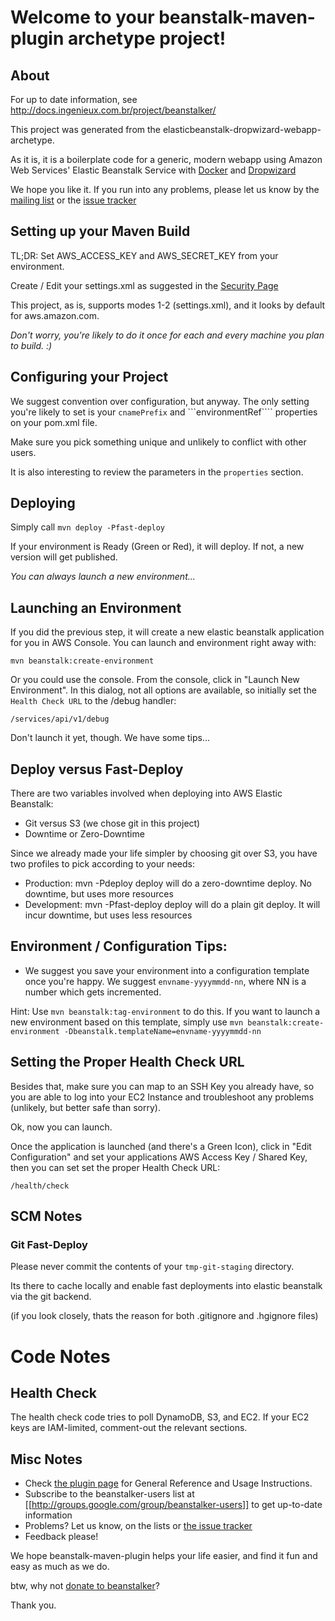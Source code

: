 # Welcome to your beanstalk-maven-plugin archetype project!

## About 

For up to date information, see http://docs.ingenieux.com.br/project/beanstalker/

This project was generated from the elasticbeanstalk-dropwizard-webapp-archetype. 

As it is, it is a boilerplate code for a generic, modern webapp using Amazon Web Services' Elastic Beanstalk Service with [Docker](http://docker.io) and [Dropwizard](http://dropwizard.github.io/)

We hope you like it. If you run into any problems, please let us know by the [mailing list](http://groups.google.com/group/beanstalker-users) or the [issue tracker](http://github.com/ingenieux/beanstalker/issues) 

## Setting up your Maven Build

TL;DR: Set AWS_ACCESS_KEY and AWS_SECRET_KEY from your environment.

Create / Edit your settings.xml as suggested in the [Security Page](http://beanstalker.ingenieux.com.br/beanstalk-maven-plugin/security.html) 

This project, as is, supports modes 1-2 (settings.xml), and it looks by default for aws.amazon.com. 

*Don't worry, you're likely to do it once for each and every machine you plan to build. :)*

## Configuring your Project

We suggest convention over configuration, but anyway. The only setting you're likely to set is your ```cnamePrefix``` and ```environmentRef```` properties on your pom.xml file. 

Make sure you pick something unique and unlikely to conflict with other users.

It is also interesting to review the parameters in the ```properties``` section.

## Deploying

Simply call ```mvn deploy -Pfast-deploy```

If your environment is Ready (Green or Red), it will deploy. If not, a new version will get published. 

*You can always launch a new environment...*

## Launching an Environment

If you did the previous step, it will create a new elastic beanstalk application for you in AWS Console. You can launch and environment right away with:

```mvn beanstalk:create-environment```

Or you could use the console. From the console, click in "Launch New Environment". In this dialog, not all options are available, so initially set the ```Health Check URL``` to the /debug handler:

```/services/api/v1/debug```

Don't launch it yet, though. We have some tips...

## Deploy versus Fast-Deploy

There are two variables involved when deploying into AWS Elastic Beanstalk:

  - Git versus S3 (we chose git in this project)
  - Downtime or Zero-Downtime

Since we already made your life simpler by choosing git over S3, you have two profiles to pick according to your needs:

  - Production: mvn -Pdeploy deploy will do a zero-downtime deploy. No downtime, but uses more resources
  - Development: mvn -Pfast-deploy deploy will do a plain git deploy. It will incur downtime, but uses less resources

## Environment / Configuration Tips:

  - We suggest you save your environment into a configuration template once you're happy. We suggest ```envname-yyyymmdd-nn```, where NN is a number which gets incremented. 

Hint: Use ```mvn beanstalk:tag-environment``` to do this. If you want to launch a new environment based on this template, simply use ```mvn beanstalk:create-environment -Dbeanstalk.templateName=envname-yyyymmdd-nn```

## Setting the Proper Health Check URL

Besides that, make sure you can map to an SSH Key you already have, so you are able to log into your EC2 Instance and troubleshoot any problems (unlikely, but better safe than sorry).

Ok, now you can launch.

Once the application is launched (and there's a Green Icon), click in "Edit Configuration" and set your applications AWS Access Key / Shared Key, then you can set set the proper Health Check URL:

```/health/check```

## SCM Notes

### Git Fast-Deploy

Please never commit the contents of your ```tmp-git-staging``` directory. 

Its there to cache locally and enable fast deployments into elastic beanstalk via the git backend.

(if you look closely, thats the reason for both .gitignore and .hgignore files)

# Code Notes

## Health Check

The health check code tries to poll DynamoDB, S3, and EC2. If your EC2 keys are IAM-limited, comment-out the relevant sections.

## Misc Notes

 - Check [the plugin page](http://beanstalker.ingenieux.com.br/beanstalk-maven-plugin/) for General Reference and Usage Instructions.
 - Subscribe to the beanstalker-users list at [[http://groups.google.com/group/beanstalker-users]] to get up-to-date information
 - Problems? Let us know, on the lists or [the issue tracker](http://github.com/ingenieux/beanstalker/issues)
 - Feedback please!

We hope beanstalk-maven-plugin helps your life easier, and find it fun and easy as much as we do.

btw, why not [donate to beanstalker](http://beanstalker.ingenieux.com.br/donate.html)?

Thank you.
